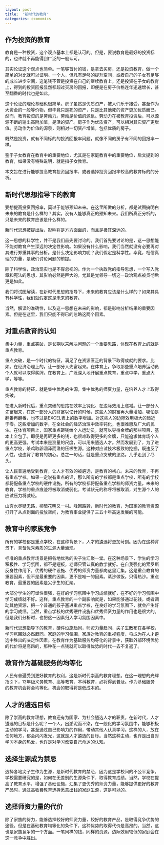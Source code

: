 ```yaml
---
layout: post
title:  "新时代的教育"
categories: economics
---
```


## 作为投资的教育 ##

教育是一种投资，这个观点基本上都是认可的。但是，要说教育是最好的投资标的，也许就不再能得到广泛的一般认可。

其实论证这个观点也简单。一笔够首付的钱，是拿去买房，还是投资教育，做一个简单的对比就可以证明。一个人，但凡有足够的提升空间，或者自己的子女有足够的成长进步空间，这笔钱不管是投资在自己的继续教育上，还是投资在子女的教育上，得到的投资回报显然都超过买房的回报，即便是在房子价格连年迅速增长，甚至翻番的时代也是如此。

这个论证的理论基础也很简单。房子虽然是优质资产，被人们乐于接受，甚至作为大资金的一般等价物，但毕竟只是死的资产，只是比其他死的资产更加优质而已。然而，教育投资的是劳动力。劳动是价值的源泉。劳动力在被教育投资后，可以源源不断的输出高附加值，是活的资产。房子作为优质资产，可以相对其它资产更增值。劳动作为价值的源泉，则相对一切资产增值，包括优质的房子。

既然是投资，就有不同标的的投资回报率问题，就像不同的房子有不同的回报率一样。

鉴于子女教育在教育中的重要地位，尤其是在家庭教育中的重要地位，后文提到的教育，如果没有特殊说明，就是指子女教育。

本文旨在进行能够提高教育投资回报率，或者选择投资回报率较高的教育标的的分析。

## 新时代思想指导下的教育 ##

要想提高投资回报率，莫过于能够预知未来。在这里所做的分析，都是试图搞明白未来的教育是什么样的？其实，没有人能够真正的预知未来。我们所真正分析的，只是未来的教育应该是什么样的。

新时代思想被提出后，影响将是方方面面的，而且是极其深远的。

这一思想的科学性，并不是我们首先要讨论的。我们首先要讨论的是，这一思想能不能对教育产生深远的决定性影响。如果没有什么影响，我们当然就没有必要再对其进行郑重其事的分析。是什么决定影响力呢？我们假定是科学性。毕竟，相信真理的力量，是我们讨论问题的前提。

除了科学性，政治现实也是不容忽视的。作为一个执政党的指导思想，一个写入党章和宪法的思想，其影响必然是巨大的，尤其是党领导一切这一政治观点被贯彻后更是如此。

我们将试图解读，在新时代思想的指导下，未来的教育应该是什么样的？如果其具有科学性，我们就假定这是未来的教育。

当然，解读的准确性，以及这一思想在未来的影响，都是影响分析结果的重要因素。但是在这里，我们只能不得已的忽略这两个因素。

## 对重点教育的认知 ##

集中力量，重点突破，是长期以来解决问题的一个重要思路，体现在教育上的就是重点教育。

重点突破，是一个时代的特征，满足了在资源匮乏的背景下取得成就的要求。比如。在经济治理上的，让一部分人先富起来。在体育上，争取那些重点培养运动员个人就可以取得奖牌。在教育上，广泛深入地开展重点教育，重点中学，重点大学，等等。

重点教育的特征，就是集中优秀的生源，集中优秀的师资力量，在培养人才上取得突破。

在进入新时代后，重点突破的思路在效率上钝化、在边际效用上递减。让一部分人先富起来，在这一部分人的财富以亿计的时候，这些人的财富再大量增加，哪怕是翻番再翻番，也不过是EXCEL表上的数字增加。对这些人的边际效用极大的趋近于零。这些增加的数字，在全社会的经济治理中效率钝化，也很难惠及广大的民生。在体育项目上，国家重点砸钱给个人运动员，就可以夺得金牌的那些项目，基本上全包了。即便是再砸更多的钱，也很难取得更多的金牌，只能追求体育场个人的更高更强。考试本来是测量的尺度，可以用来遴选人才。然而发展到了，为了进重点学校，杀鸡取卵涸泽而渔的压榨生源。这种对应试技术极致的挖掘，既违反了人性，也违背了教育的初心。总之一句话，就是重点突破的思路，几乎走到了尽头。

让人民普遍地受到教育，让人才有效的被遴选，是教育的初心。未来的教育，不再有重点学校。如果一定说有重点的话，那么所有的学校都是重点学校，所有的学校都将配备重点学校的硬件设施，所有的学校都将配备重点学校的师资力量。未来的教育，学校的重点痕迹将被取消或弱化，考试状元的称呼将被取消，对生源个人的应试压力将减轻。

山穷水尽疑无路，柳暗花明又一村。峰回路转，新时代的教育，为国家的教育资源打开了从点到面的投放空间，为教育事业提供了三五十年高速发展的可能。

## 教育中的家族竞争 ##

所有的学校都是重点学校，在这种背景下，人才的遴选将更加苛刻。因为在这种背景下，具备优秀素质的生源大量涌现。

标准的重点教育场景是把各地优秀的尖子生汇聚一堂。在这种场景下，学生的学习积极性、学习氛围，都不是短板，老师只管认真的教学就好。在自我强化的索罗斯反身性作用下，优秀的硬件设施、优秀的师资力量都向这里汇集。这是重点教育的重要因素，但不是最重要的因素，更不是唯一的因素。蒸沙做饭，只得热沙。重点教育，最重要的因素是尖子生的汇聚。

大部分学生的可塑性很强，在好的学习氛围中学习成绩就好，在不好的学习氛围中学习成绩就不好。这样，重点教育的一个副影响就是，如果能够通过花钱，或者调动其他资源，把一个普通的孩子塞进重点学校，在良好的学习氛围下，就会产生好的学习成绩。当然，重点学校的优秀硬件设施和优秀师资力量的作用也是很大的。但是我们分析时，也把这一因素归入学习氛围因素中。

新时代思想指导下的教育，硬件设施趋同，师资力量趋同，尖子生散布在各学校，学习氛围就必然趋同。家庭的学习氛围，家族对教育的重视程度，将成为在人才遴选中胜出的决定性因素。在教育作为基础服务均等化的背景中，获取外部环境优势的代价将是高昂的，那种花一点钱就可以取得优势的时代一去不复返了。

## 教育作为基础服务的均等化 ##

人民有普遍受到更好教育的权利，这是新时代崇高的教育理想。在这一理想的光辉指引下，12年级义务教育、高等教育、本科教育，必将得到普及。作为基础服务的教育机会将会均等化，机会的取得将是低成本的。

## 人才的遴选目标 ##

除了崇高的教育理想，教育还有为国家、为社会遴选人才的职责。在新时代，人才遴选的目标是什么呢？一个人，出淤泥而不染，在一般化的学习氛围中，能够积极主动的学习，甚至通过自己影响力的作用，带动其他人认真学习。这样的人，放在任何地方，都会闪闪发光，这就是人才遴选的目标。当然这种主动，也许是出自对学习本身的热爱，也许是对学习改变自己命运的认知。

## 选择生源成为禁忌 ##

选择各地尖子生作为生源，是新时代教育的禁忌，因为这是学校间的不公平竞争。学校需要研究的是，如何在无差别的生源条件下，取得教育成绩。当然，学校在提高了教育水平，增强了基础设施，汇集了更优秀的师资力量，能够提供更好的教育产品时，通过高收费教育选择愿意出钱的家庭生源，这是可以的。

## 选择师资力量的代价 ##

除了家族的努力，能够选择较好的师资力量，较好的教育产品，是取得竞争优势的途径。但是在基础教育均等化的条件下，这种优势的取得代价是高昂的。当然，这也是家族竞争的一个方面。一笔同样的钱，同样的资源，边际效用较低的家庭会在这一竞争中胜出。

